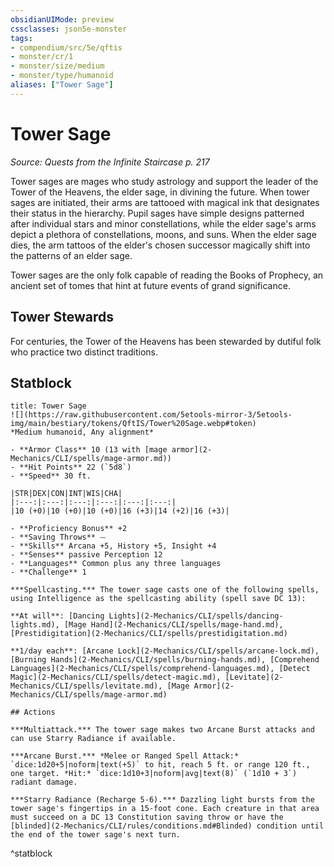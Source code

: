 ```yaml
---
obsidianUIMode: preview
cssclasses: json5e-monster
tags:
- compendium/src/5e/qftis
- monster/cr/1
- monster/size/medium
- monster/type/humanoid
aliases: ["Tower Sage"]
---
```

# Tower Sage
*Source: Quests from the Infinite Staircase p. 217*  

Tower sages are mages who study astrology and support the leader of the Tower of the Heavens, the elder sage, in divining the future. When tower sages are initiated, their arms are tattooed with magical ink that designates their status in the hierarchy. Pupil sages have simple designs patterned after individual stars and minor constellations, while the elder sage's arms depict a plethora of constellations, moons, and suns. When the elder sage dies, the arm tattoos of the elder's chosen successor magically shift into the patterns of an elder sage.

Tower sages are the only folk capable of reading the Books of Prophecy, an ancient set of tomes that hint at future events of grand significance.

## Tower Stewards

For centuries, the Tower of the Heavens has been stewarded by dutiful folk who practice two distinct traditions.

## Statblock

```ad-statblock
title: Tower Sage
![](https://raw.githubusercontent.com/5etools-mirror-3/5etools-img/main/bestiary/tokens/QftIS/Tower%20Sage.webp#token)
*Medium humanoid, Any alignment*

- **Armor Class** 10 (13 with [mage armor](2-Mechanics/CLI/spells/mage-armor.md))
- **Hit Points** 22 (`5d8`)
- **Speed** 30 ft.

|STR|DEX|CON|INT|WIS|CHA|
|:---:|:---:|:---:|:---:|:---:|:---:|
|10 (+0)|10 (+0)|10 (+0)|16 (+3)|14 (+2)|16 (+3)|

- **Proficiency Bonus** +2
- **Saving Throws** ⏤
- **Skills** Arcana +5, History +5, Insight +4
- **Senses** passive Perception 12
- **Languages** Common plus any three languages
- **Challenge** 1

***Spellcasting.*** The tower sage casts one of the following spells, using Intelligence as the spellcasting ability (spell save DC 13):

**At will**: [Dancing Lights](2-Mechanics/CLI/spells/dancing-lights.md), [Mage Hand](2-Mechanics/CLI/spells/mage-hand.md), [Prestidigitation](2-Mechanics/CLI/spells/prestidigitation.md)

**1/day each**: [Arcane Lock](2-Mechanics/CLI/spells/arcane-lock.md), [Burning Hands](2-Mechanics/CLI/spells/burning-hands.md), [Comprehend Languages](2-Mechanics/CLI/spells/comprehend-languages.md), [Detect Magic](2-Mechanics/CLI/spells/detect-magic.md), [Levitate](2-Mechanics/CLI/spells/levitate.md), [Mage Armor](2-Mechanics/CLI/spells/mage-armor.md)

## Actions

***Multiattack.*** The tower sage makes two Arcane Burst attacks and can use Starry Radiance if available.

***Arcane Burst.*** *Melee or Ranged Spell Attack:* `dice:1d20+5|noform|text(+5)` to hit, reach 5 ft. or range 120 ft., one target. *Hit:* `dice:1d10+3|noform|avg|text(8)` (`1d10 + 3`) radiant damage.

***Starry Radiance (Recharge 5-6).*** Dazzling light bursts from the tower sage's fingertips in a 15-foot cone. Each creature in that area must succeed on a DC 13 Constitution saving throw or have the [blinded](2-Mechanics/CLI/rules/conditions.md#Blinded) condition until the end of the tower sage's next turn.
```
^statblock